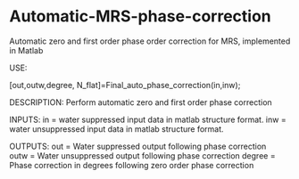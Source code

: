 # Automatic-MRS-phase-correction

Automatic zero and first order phase order correction for MRS, implemented in Matlab

USE:

[out,outw,degree, N_flat]=Final_auto_phase_correction(in,inw);


DESCRIPTION:
Perform automatic zero and first order phase correction

INPUTS:
in     = water suppressed input data in matlab structure format.
inw    = water unsuppressed input data in matlab structure format.

OUTPUTS:
out    = Water suppressed output following phase correction  
outw   = Water unsuppressed output following phase correction
degree   = Phase correction in degrees following zero order phase correction
